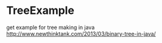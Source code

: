 # TreeExample

get example for tree making in java
    http://www.newthinktank.com/2013/03/binary-tree-in-java/
